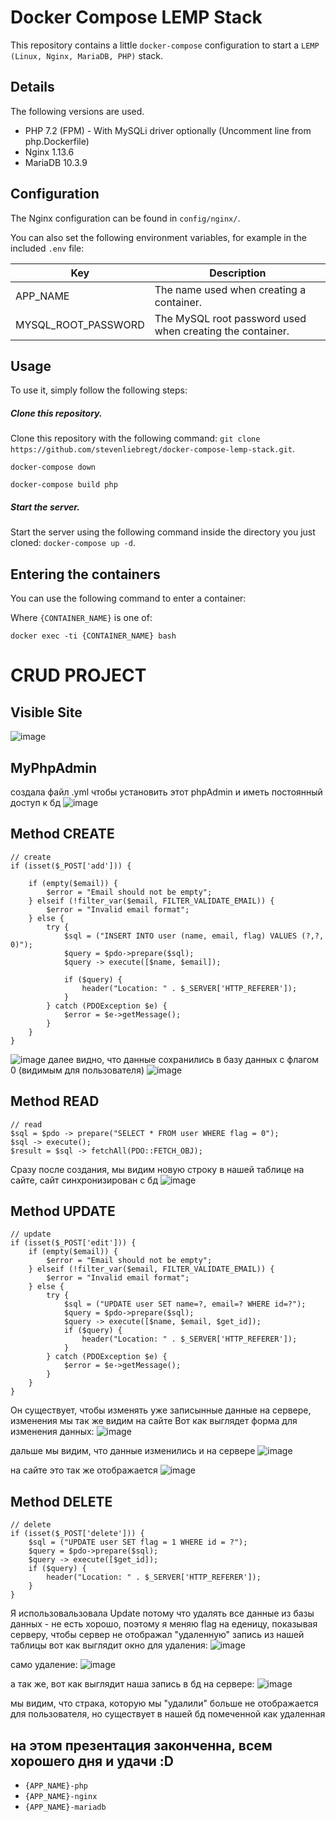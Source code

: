 # Docker Compose LEMP Stack

This repository contains a little `docker-compose` configuration to start a `LEMP (Linux, Nginx, MariaDB, PHP)` stack.

## Details

The following versions are used.

* PHP 7.2 (FPM) - With MySQLi driver optionally (Uncomment line from php.Dockerfile)
* Nginx 1.13.6
* MariaDB 10.3.9

## Configuration

The Nginx configuration can be found in `config/nginx/`.

You can also set the following environment variables, for example in the included `.env` file:

| Key | Description |
|-----|-------------|
|APP_NAME|The name used when creating a container.|
|MYSQL_ROOT_PASSWORD|The MySQL root password used when creating the container.|

## Usage

To use it, simply follow the following steps:

##### Clone this repository.

Clone this repository with the following command: `git clone https://github.com/stevenliebregt/docker-compose-lemp-stack.git`.

`docker-compose down`

`docker-compose build php`



##### Start the server.

Start the server using the following command inside the directory you just cloned: `docker-compose up -d`.



## Entering the containers

You can use the following command to enter a container:

Where `{CONTAINER_NAME}` is one of:

`docker exec -ti {CONTAINER_NAME} bash`

# CRUD PROJECT
## Visible Site
![image](https://github.com/user-attachments/assets/03519312-6939-4c8f-b8b7-1ea39d6e6ddf)

## MyPhpAdmin
создала файл .yml чтобы установить этот phpAdmin и иметь постоянный доступ к бд
![image](https://github.com/user-attachments/assets/1211dc55-b869-405d-b2c0-4f560afbd3ad)

## Method CREATE

```
// create
if (isset($_POST['add'])) {

    if (empty($email)) {
        $error = "Email should not be empty";
    } elseif (!filter_var($email, FILTER_VALIDATE_EMAIL)) {
        $error = "Invalid email format";
    } else {  
        try {
            $sql = ("INSERT INTO user (name, email, flag) VALUES (?,?, 0)");
            $query = $pdo->prepare($sql);
            $query -> execute([$name, $email]);

            if ($query) {
                header("Location: " . $_SERVER['HTTP_REFERER']);
            }
        } catch (PDOException $e) {
            $error = $e->getMessage();
        }
    }
}
```

![image](https://github.com/user-attachments/assets/7943c496-23e1-4434-9440-a551e4bd39c2)
далее видно, что данные сохранились в базу данных с флагом 0 (видимым для пользователя)
![image](https://github.com/user-attachments/assets/399382a1-1950-4434-a4a6-8f4af93c042d)

## Method READ

```
// read
$sql = $pdo -> prepare("SELECT * FROM user WHERE flag = 0");
$sql -> execute();
$result = $sql -> fetchAll(PDO::FETCH_OBJ);
```

Сразу после создания, мы видим новую строку в нашей таблице на сайте, сайт синхронизирован с бд
![image](https://github.com/user-attachments/assets/14a4343d-a214-466a-98db-93abaf3a4c1c)


## Method UPDATE

```
// update
if (isset($_POST['edit'])) {
    if (empty($email)) {
        $error = "Email should not be empty";
    } elseif (!filter_var($email, FILTER_VALIDATE_EMAIL)) {
        $error = "Invalid email format";
    } else {
        try {
            $sql = ("UPDATE user SET name=?, email=? WHERE id=?");
            $query = $pdo->prepare($sql);
            $query -> execute([$name, $email, $get_id]);
            if ($query) {
                header("Location: " . $_SERVER['HTTP_REFERER']);
            }
        } catch (PDOException $e) {
            $error = $e->getMessage();
        }
    }   
}
```

Он существует, чтобы изменять уже записынные данные на сервере, изменения мы так же видим на сайте
Вот как выглядет форма для изменения данных:
![image](https://github.com/user-attachments/assets/c8ecf897-632f-4ade-b40f-ce663334285c)

дальше мы видим, что данные изменились и на сервере
![image](https://github.com/user-attachments/assets/bc24dc5f-9760-45e2-bff5-9632998af119)

на сайте это так же отображается
![image](https://github.com/user-attachments/assets/78370883-a5b4-490e-a0d8-44f527d0d0c2)


## Method DELETE

```
// delete
if (isset($_POST['delete'])) {
    $sql = ("UPDATE user SET flag = 1 WHERE id = ?");
    $query = $pdo->prepare($sql);
    $query -> execute([$get_id]);
    if ($query) {
        header("Location: " . $_SERVER['HTTP_REFERER']);
    }
}
```

Я использовальзовала Update потому что удалять все данные из базы данных - не есть хорошо, поэтому я меняю flag на еденицу, показывая серверу, чтобы сервер не отображал "удаленную" запись из нашей таблицы
вот как выглядит окно для удаления:
![image](https://github.com/user-attachments/assets/62e5dd1e-f74c-4f7c-9e48-8770724aa69e)

само удаление:
![image](https://github.com/user-attachments/assets/2c57be65-7f15-4b39-af32-73c20d704a8f)

а так же, вот как выглядит наша запись в бд на сервере:
![image](https://github.com/user-attachments/assets/dfb0b6ac-5ba3-4f5d-b7e3-8db03e70b04a)

мы видим, что страка, которую мы "удалили" больше не отображается для пользователя, но существует в нашей бд помеченной как удаленная 

## на этом презентация законченна, всем хорошего дня и удачи :D




* `{APP_NAME}-php`
* `{APP_NAME}-nginx`
* `{APP_NAME}-mariadb`
